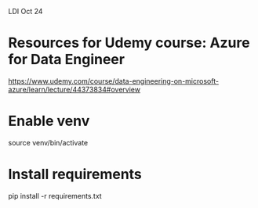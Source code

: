 LDI Oct 24

# Resources for Udemy course: Azure for Data Engineer
https://www.udemy.com/course/data-engineering-on-microsoft-azure/learn/lecture/44373834#overview


# Enable venv
source venv/bin/activate

# Install requirements
pip install -r requirements.txt

